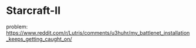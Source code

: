 # Starcraft-II
problem: https://www.reddit.com/r/Lutris/comments/u3huhr/my_battlenet_installation_keeps_getting_caught_on/
